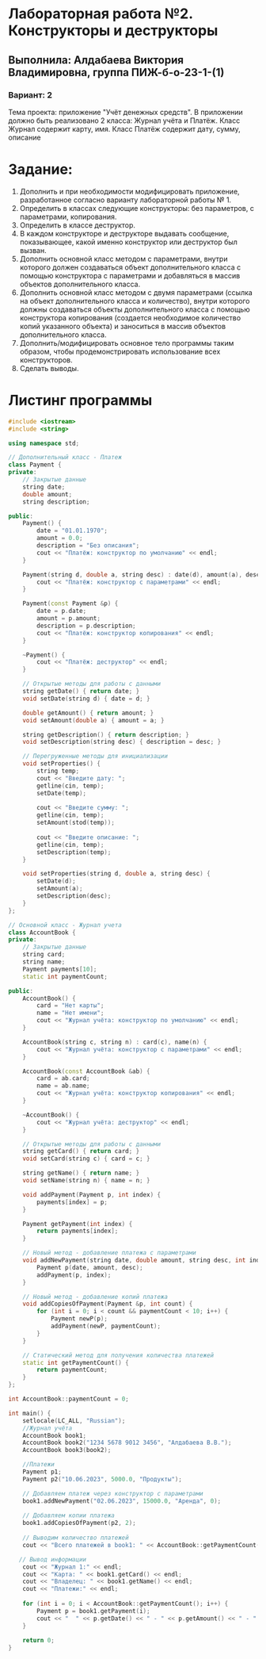 # Лабораторная работа №2. Конструкторы и деструкторы
## Выполнила: Алдабаева Виктория Владимировна, группа ПИЖ-б-о-23-1-(1)
### Вариант: 2

Тема проекта: приложение "Учёт денежных средств". 
В приложении должно быть реализовано 2 класса: Журнал учёта и Платёж. Класс Журнал содержит карту, имя. Класс Платёж содержит дату, сумму, описание

# Задание:
1. Дополнить и при необходимости модифицировать приложение, разработанное согласно варианту лабораторной работы № 1. 
2. Определить в классах следующие конструкторы: без параметров, с параметрами, копирования.
3. Определить в классе деструктор.
4. В каждом конструкторе и деструкторе выдавать сообщение, показывающее, какой именно конструктор или деструктор был вызван.
5. Дополнить основной класс методом с параметрами, внутри которого должен создаваться объект дополнительного класса с помощью конструктора с параметрами и добавляться в массив объектов дополнительного класса.
6. Дополнить основной класс методом с двумя параметрами (ссылка на объект дополнительного класса и количество), внутри которого должны создаваться объекты дополнительного класса с помощью конструктора копирования (создается необходимое количество копий указанного объекта) и заноситься в массив объектов дополнительного класса.
7. Дополнить/модифицировать основное тело программы таким образом, чтобы продемонстрировать использование всех конструкторов.
8. Сделать выводы.

# Листинг программы 
```cpp
#include <iostream>
#include <string>

using namespace std;

// Дополнительный класс - Платеж
class Payment {
private:
    // Закрытые данные
    string date;    
    double amount; 
    string description;

public:
    Payment() {
        date = "01.01.1970";
        amount = 0.0;
        description = "Без описания";
        cout << "Платёж: конструктор по умолчанию" << endl;
    }

    Payment(string d, double a, string desc) : date(d), amount(a), description(desc) {
        cout << "Платёж: конструктор с параметрами" << endl;
    }

    Payment(const Payment &p) {
        date = p.date;
        amount = p.amount;
        description = p.description;
        cout << "Платёж: конструктор копирования" << endl;
    }

    ~Payment() {
        cout << "Платёж: деструктор" << endl;
    }

    // Открытые методы для работы с данными
    string getDate() { return date; }
    void setDate(string d) { date = d; }

    double getAmount() { return amount; }
    void setAmount(double a) { amount = a; }

    string getDescription() { return description; }
    void setDescription(string desc) { description = desc; }

    // Перегруженные методы для инициализации
    void setProperties() {
        string temp;
        cout << "Введите дату: ";
        getline(cin, temp);
        setDate(temp);
        
        cout << "Введите сумму: ";
        getline(cin, temp);
        setAmount(stod(temp));
        
        cout << "Введите описание: ";
        getline(cin, temp);
        setDescription(temp);
    }

    void setProperties(string d, double a, string desc) {
        setDate(d);
        setAmount(a);
        setDescription(desc);
    }
};

// Основной класс - Журнал учета
class AccountBook {
private:
    // Закрытые данные
    string card;          
    string name;          
    Payment payments[10]; 
    static int paymentCount; 

public:
    AccountBook() {
        card = "Нет карты";
        name = "Нет имени";
        cout << "Журнал учёта: конструктор по умолчанию" << endl;
    }

    AccountBook(string c, string n) : card(c), name(n) {
        cout << "Журнал учёта: конструктор с параметрами" << endl;
    }

    AccountBook(const AccountBook &ab) {
        card = ab.card;
        name = ab.name;
        cout << "Журнал учёта: конструктор копирования" << endl;
    }

    ~AccountBook() {
        cout << "Журнал учёта: деструктор" << endl;
    }

    // Открытые методы для работы с данными
    string getCard() { return card; }
    void setCard(string c) { card = c; }

    string getName() { return name; }
    void setName(string n) { name = n; }

    void addPayment(Payment p, int index) {
        payments[index] = p;
    }

    Payment getPayment(int index) {
        return payments[index];
    }

    // Новый метод - добавление платежа с параметрами
    void addNewPayment(string date, double amount, string desc, int index) {
        Payment p(date, amount, desc); 
        addPayment(p, index);
    }

    // Новый метод - добавление копий платежа
    void addCopiesOfPayment(Payment &p, int count) {
        for (int i = 0; i < count && paymentCount < 10; i++) {
            Payment newP(p); 
            addPayment(newP, paymentCount);
        }
    }

    // Статический метод для получения количества платежей
    static int getPaymentCount() {
        return paymentCount;
    }
};

int AccountBook::paymentCount = 0;

int main() {
    setlocale(LC_ALL, "Russian");
    //Журнал учёта
    AccountBook book1; 
    AccountBook book2("1234 5678 9012 3456", "Алдабаева В.В."); 
    AccountBook book3(book2); 

    //Платежи
    Payment p1; 
    Payment p2("10.06.2023", 5000.0, "Продукты");

    // Добавляем платеж через конструктор с параметрами
    book1.addNewPayment("02.06.2023", 15000.0, "Аренда", 0);
    
    // Добавляем копии платежа
    book1.addCopiesOfPayment(p2, 2);
    
    // Выводим количество платежей
    cout << "Всего платежей в book1: " << AccountBook::getPaymentCount() << endl;

   // Вывод информации
    cout << "Журнал 1:" << endl;
    cout << "Карта: " << book1.getCard() << endl;
    cout << "Владелец: " << book1.getName() << endl;
    cout << "Платежи:" << endl;
    
    for (int i = 0; i < AccountBook::getPaymentCount(); i++) {
        Payment p = book1.getPayment(i);
        cout << "  " << p.getDate() << " - " << p.getAmount() << " - " << p.getDescription() << endl;
    }
    
    return 0;
}
```
